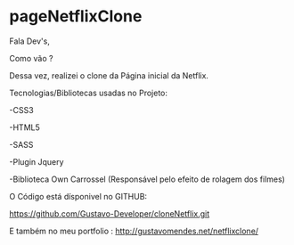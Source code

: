 # pageNetflixClone
Fala Dev's, 

Como vão ?



Dessa vez, realizei o clone da Página inicial da Netflix.



Tecnologias/Bibliotecas usadas no Projeto:



-CSS3

-HTML5

-SASS

-Plugin Jquery 

-Biblioteca Own Carrossel (Responsável pelo efeito de rolagem dos filmes)





O Código está dísponivel no GITHUB: 

https://github.com/Gustavo-Developer/cloneNetflix.git



E também no meu portfolio : 
http://gustavomendes.net/netflixclone/
